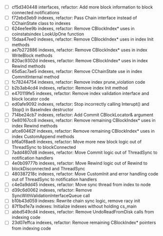 - [ ] cf5d340448 interfaces, refactor: Add more block information to block connected notifications
- [ ] f72ebd3eb9 indexes, refactor: Pass Chain interface instead of CChainState class to indexes
- [ ] 624ee1ee9b indexes, refactor: Remove CBlockIndex* uses in coinstatsindex LookUpOne function
- [ ] 15daa47ee0 indexes, refactor: Remove CBlockIndex* uses in index Init methods
- [ ] ae7b272886 indexes, refactor: Remove CBlockIndex* uses in index WriteBlock methods
- [ ] 820ac9302d indexes, refactor: Remove CBlockIndex* uses in index Rewind methods
- [ ] 65d5ac7ae5 indexes, refactor: Remove CChainState use in index CommitInternal method
- [ ] fc78244754 indexes, refactor: Remove index prune_violation code
- [ ] b2b3ab4cd4 indexes, refactor: Remove index Init method
- [ ] e470119fe5 indexes, refactor: Remove index validation interface and block locator code
- [ ] ed0afe9092 indexes, refactor: Stop incorrectly calling Interupt() and Stop() in BaseIndex destructor
- [ ] 714be24cb7 indexes, refactor: Add Commit CBlockLocator& argument
- [ ] 0e80167cc8 indexes, refactor: Remove remaining CBlockIndex* uses in index Rewind methods
- [ ] afce60462f indexes, refactor: Remove remaining CBlockIndex* uses in index CustomAppend methods
- [ ] bf6a0f8ae8 indexes, refactor: Move more new block logic out of ThreadSync to blockConnected
- [ ] 7add4807d8 indexes, refactor: Move Commit logic out of ThreadSync to notification handlers
- [ ] 4e0b09777b indexes, refactor: Move Rewind logic out of Rewind to blockDisconnected and ThreadSync
- [ ] 480387218c indexes, refactor: Move CustomInit and error handling code out of ThreadSync to notification handlers
- [ ] c4e0a9dd45 indexes, refactor: Move sync thread from index to node
- [ ] d39c6d0062 indexes, refactor: Remove SyncWithValidationInterfaceQueue call
- [ ] b10b43d059 indexes: Rewrite chain sync logic, remove racy init
- [ ] 87f1bd1e7a indexes: Initialize indexes without holding cs_main
- [ ] abbd549cd4 indexes, refactor: Remove UndoReadFromDisk calls from indexing code
- [ ] 23d07effca indexes, refactor: Remove remaining CBlockIndex* pointers from indexing code